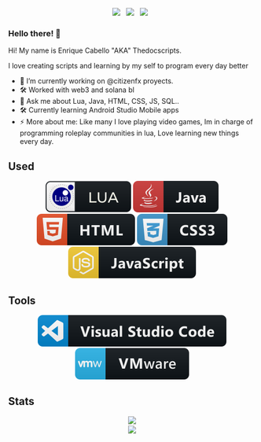 <p align='center'>
<a href="https://www.twitch.tv/thedocscripts"><img height="64" src="https://cdn3.iconfinder.com/data/icons/popular-services-brands-vol-2/512/twitch-512.png"></a>&nbsp;&nbsp;   
<a href="https://twitter.com/Thedocscripts"><img height="64" src="https://cdn4.iconfinder.com/data/icons/social-media-icons-the-circle-set/48/twitter_circle-512.png"></a>&nbsp;&nbsp;
<a href="https://www.instagram.com/enriquop/"><img height="64" src="https://cdn4.iconfinder.com/data/icons/social-messaging-ui-color-shapes-2-free/128/social-instagram-new-circle-256.png"></a>&nbsp;&nbsp;
</p>  

### Hello there! 👋

Hi! My name is Enrique Cabello "AKA" Thedocscripts.

I love creating scripts and learning by my self to program every day better

- 🔭 I’m currently working on @citizenfx proyects.
- 🛠 Worked with web3 and solana bl
- 💬 Ask me about Lua, Java, HTML, CSS, JS, SQL..
- 🛠 Currently learning Android Studio Mobile apps
- ⚡ More about me: Like many I love playing video games, Im in charge of programming roleplay communities in lua, Love learning new things every day. 

## Used

   <p align="center">
      <img src="https://github.com/thedocscripts/thedocscripts/blob/main/lua.svg" />
      <img src="https://github.com/MikeCodesDotNET/ColoredBadges/blob/master/svg/dev/languages/java.svg" />
      <img src="https://github.com/MikeCodesDotNET/ColoredBadges/blob/master/svg/dev/languages/html.svg" />
      <img src="https://github.com/MikeCodesDotNET/ColoredBadges/blob/master/svg/dev/languages/css3.svg" />
      <img src="https://github.com/MikeCodesDotNET/ColoredBadges/blob/master/svg/dev/languages/js.svg" />
   </p>  
   
## Tools

   <p align="center">
      <img src="https://github.com/MikeCodesDotNET/ColoredBadges/blob/master/svg/dev/tools/visualstudio_code.svg" />
      <img src="https://github.com/MikeCodesDotNET/ColoredBadges/blob/master/svg/dev/tools/vmware.svg" />
   </p>
   
   
## Stats   

 <p align="center">
  <tr>
    <td align="center" style="padding=0;width=50%;">
      <a href="https://github.com/thedocscripts">
      <img src="https://github-readme-stats.vercel.app/api/?username=thedocscripts&theme=dark&show_icons=true"/>   
    </td>
  </tr>
   <br />
   <tr>
       <td align="center" style="padding=0;width=50%;">
         <img src="https://github-readme-stats.vercel.app/api/top-langs/?username=thedocscripts&theme=darcula"/>
          </td>
   </tr>
  
</p>

   
